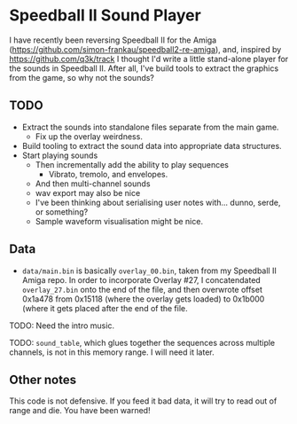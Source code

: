 # Speedball II Sound Player

I have recently been reversing Speedball II for the Amiga
(https://github.com/simon-frankau/speedball2-re-amiga), and, inspired
by https://github.com/q3k/track I thought I'd write a little
stand-alone player for the sounds in Speedball II. After all, I've
build tools to extract the graphics from the game, so why not the
sounds?

## TODO

 * Extract the sounds into standalone files separate from the main
   game.
   * Fix up the overlay weirdness.
 * Build tooling to extract the sound data into appropriate data
   structures.
 * Start playing sounds
   * Then incrementally add the ability to play sequences
	 * Vibrato, tremolo, and envelopes.
   * And then multi-channel sounds
   * wav export may also be nice
   * I've been thinking about serialising user notes with... dunno,
     serde, or something?
   * Sample waveform visualisation might be nice.

## Data

 * `data/main.bin` is basically `overlay_00.bin`, taken from my
   Speedball II Amiga repo. In order to incorporate Overlay #27, I
   concatendated `overlay_27.bin` onto the end of the file, and then
   overwrote offset 0x1a478 from 0x15118 (where the overlay gets
   loaded) to 0x1b000 (where it gets placed after the end of the file.
   
TODO: Need the intro music.

TODO: `sound_table`, which glues together the sequences across
multiple channels, is not in this memory range. I will need it later.

## Other notes

This code is not defensive. If you feed it bad data, it will try to
read out of range and die. You have been warned!
